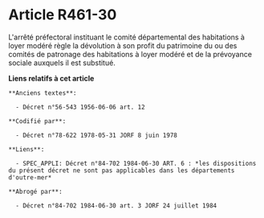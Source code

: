 # Article R461-30

L'arrêté préfectoral instituant le comité départemental des habitations à loyer modéré règle la dévolution à son profit du
patrimoine du ou des comités de patronage des habitations à loyer modéré et de la prévoyance sociale auxquels il est
substitué.

**Liens relatifs à cet article**

	**Anciens textes**:

	  - Décret n°56-543 1956-06-06 art. 12

	**Codifié par**:

	  - Décret n°78-622 1978-05-31 JORF 8 juin 1978

	**Liens**:

	  - SPEC_APPLI: Décret n°84-702 1984-06-30 ART. 6 : *les dispositions du présent décret ne sont pas applicables dans les départements d'outre-mer*

	**Abrogé par**:

	  - Décret n°84-702 1984-06-30 art. 3 JORF 24 juillet 1984
